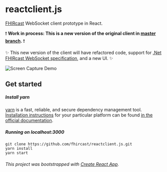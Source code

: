 # reactclient.js

[FHIRcast](http://fhircast.org/) WebSocket client prototype in React.

:exclamation: **Work in process: This is a new version of the original client in [master branch](https://github.com/fhircast/reactclient.js/tree/master).** :exclamation:

:sparkles: 
This new version of the client will have refactored code, support for [.Net FHIRcast WebSocket specification](https://github.com/fhircast/.net), and a new UI.
:sparkles:

![Screen Capture Demo](https://github.com/fhircast/reactclient.js/raw/develop/doc/fhircast-dwv-prototype.gif)

## Get started

##### Install yarn
[yarn](https://yarnpkg.com/lang/en/) is a fast, reliable, and secure dependency management tool. [Installation instructions](https://yarnpkg.com/en/docs/install#mac-stable) for  your particular platform can be found [in the official documentation](https://yarnpkg.com/en/docs/install#mac-stable).

##### Running on localhost:3000
```
git clone https://github.com/fhircast/reactclient.js.git
yarn install
yarn start
```

###### This project was bootstrapped with [Create React App](https://github.com/facebook/create-react-app).

